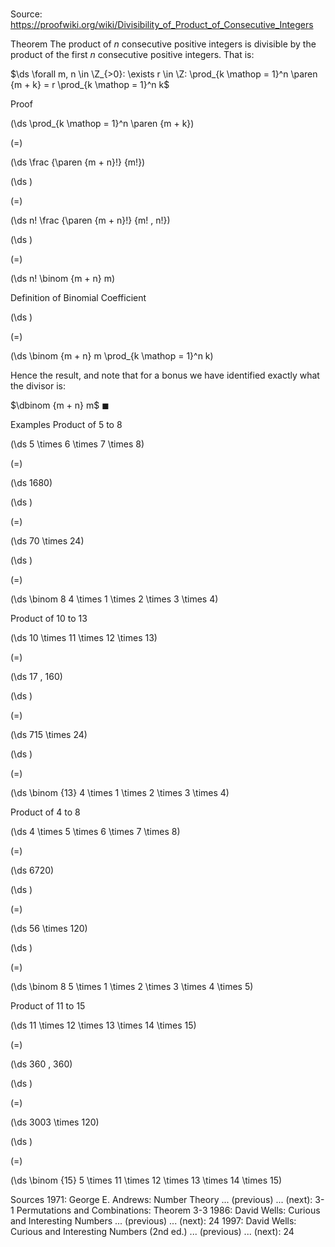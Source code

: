 # 

Source: https://proofwiki.org/wiki/Divisibility_of_Product_of_Consecutive_Integers



Theorem
The product of $n$ consecutive positive integers is divisible by the product of the first $n$ consecutive positive integers.
That is:

$\ds \forall m, n \in \Z_{>0}: \exists r \in \Z: \prod_{k \mathop = 1}^n \paren {m + k} = r \prod_{k \mathop = 1}^n k$


Proof













\(\ds \prod_{k \mathop = 1}^n \paren {m + k}\)

\(=\)







\(\ds \frac {\paren {m + n}!} {m!}\)




















\(\ds \)

\(=\)







\(\ds n! \frac {\paren {m + n}!} {m! \, n!}\)




















\(\ds \)

\(=\)







\(\ds n! \binom {m + n} m\)





Definition of Binomial Coefficient














\(\ds \)

\(=\)







\(\ds \binom {m + n} m \prod_{k \mathop = 1}^n k\)










Hence the result, and note that for a bonus we have identified exactly what the divisor is: 

$\dbinom {m + n} m$
$\blacksquare$


Examples
Product of $5$ to $8$













\(\ds 5 \times 6 \times 7 \times 8\)

\(=\)







\(\ds 1680\)




















\(\ds \)

\(=\)







\(\ds 70 \times 24\)




















\(\ds \)

\(=\)







\(\ds \binom 8 4 \times 1 \times 2 \times 3 \times 4\)











Product of $10$ to $13$













\(\ds 10 \times 11 \times 12 \times 13\)

\(=\)







\(\ds 17 \, 160\)




















\(\ds \)

\(=\)







\(\ds 715 \times 24\)




















\(\ds \)

\(=\)







\(\ds \binom {13} 4 \times 1 \times 2 \times 3 \times 4\)











Product of $4$ to $8$













\(\ds 4 \times 5 \times 6 \times 7 \times 8\)

\(=\)







\(\ds 6720\)




















\(\ds \)

\(=\)







\(\ds 56 \times 120\)




















\(\ds \)

\(=\)







\(\ds \binom 8 5 \times 1 \times 2 \times 3 \times 4 \times 5\)











Product of $11$ to $15$













\(\ds 11 \times 12 \times 13 \times 14 \times 15\)

\(=\)







\(\ds 360 \, 360\)




















\(\ds \)

\(=\)







\(\ds 3003 \times 120\)




















\(\ds \)

\(=\)







\(\ds \binom {15} 5 \times 11 \times 12 \times 13 \times 14 \times 15\)











Sources
1971: George E. Andrews: Number Theory ... (previous) ... (next): $\text {3-1}$ Permutations and Combinations: Theorem $\text {3-3}$
1986: David Wells: Curious and Interesting Numbers ... (previous) ... (next): $24$
1997: David Wells: Curious and Interesting Numbers (2nd ed.) ... (previous) ... (next): $24$




